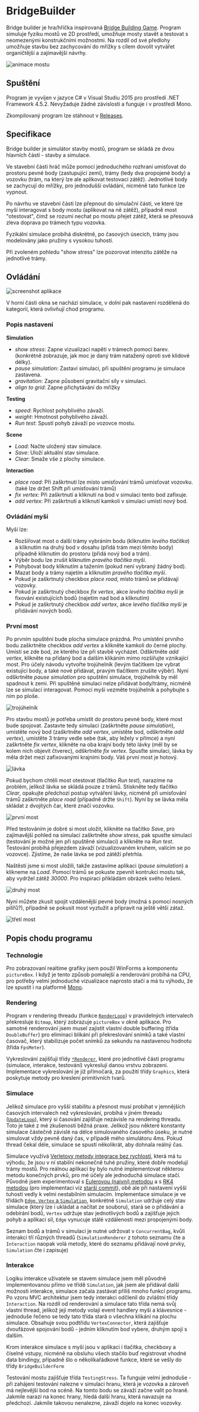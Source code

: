 # BridgeBuilder
Bridge builder je hra/hříčka inspirovaná [Bridge Building Game](http://www.bridgebuilder-game.com/). Program simuluje fyziku mostů ve 2D prostředí, umožňuje mosty stavět a testovat s neomezenými konstrukčními možnostmi. Na rozdíl od své předlohy umožňuje stavbu bez zachycování do mřížky s cílem dovolit vytvářet organičtější a zajímavější návrhy.

![animace mostu](screenshots/bridge.gif)

## Spuštění
Program je vyvíjen v jazyce C# v Visual Studiu 2015 pro prostředí .NET Framework 4.5.2. Nevyžaduje žádné závislosti a funguje i v prostředí Mono.

Zkompilovaný program lze stáhnout v [Releases](https://github.com/kukas/BridgeBuilder/releases).

## Specifikace
Bridge builder je simulátor stavby mostů, program se skládá ze dvou hlavních částí - stavby a simulace.

Ve stavební části hráč může pomocí jednoduchého rozhraní umisťovat do prostoru pevné body (zastupující zemi), trámy (tedy dva propojené body) a vozovku (trám, na který lze ale aplikovat testovací zátěž). Jednotlivé body se zachycují do mřížky, pro jednodušší ovládání, nicméně tato funkce lze vypnout.

Po návrhu ve stavební části lze přepnout do simulační části, ve které lze myší interagovat s body mostu (aplikovat na ně zátěž), případně most "otestovat", čímž se rozumí nechat po mostu přejet zátěž, která se přesouvá zleva doprava po trámech typu vozovka.

Fyzikální simulace probíhá diskrétně, po časových úsecích, trámy jsou modelovány jako pružiny s vysokou tuhostí.

Při zvoleném pohledu "show stress" lze pozorovat intenzitu zátěže na jednotlivé trámy.

## Ovládání
![screenshot aplikace](screenshots/screenshot.png)

V horní části okna se nachází simulace, v dolní pak nastavení rozdělená do kategorií, která ovlivňují chod programu.

### Popis nastavení

**Simulation**

- _show stress_: Zapne vizualizaci napětí v trámech pomocí barev. (konkrétně zobrazuje, jak moc je daný trám natažený oproti své klidové délky).
- _pause simulation_: Zastaví simulaci, při spuštění programu je simulace zastavena.
- _gravitation_: Zapne působení gravitační síly v simulaci.
- _align to grid_: Zapne přichytávání do mřížky

**Testing**

- _speed_: Rychlost pohyblivého závaží.
- _weight_: Hmotnost pohyblivého závaží.
- _Run test_: Spustí pohyb závaží po vozovce mostu.

**Scene**

- _Load_: Načte uložený stav simulace.
- _Save_: Uloží aktuální stav simulace.
- _Clear_: Smaže vše z plochy simulace.

**Interaction**

- _place road_: Při zaškrtnutí lze místo umisťování trámů umisťovat vozovku. (také lze držet Shift při umisťování trámů)
- _fix vertex_: Při zaškrtnutí a kliknutí na bod v simulaci tento bod zafixuje.
- _add vertex_: Při zaškrtnutí a kliknutí kamkoli v simulaci umístí nový bod.

### Ovládání myší

Myší lze:
- Rozšiřovat most o další trámy vybráním bodu (kliknutím _levého tlačítka_) a kliknutím na druhý bod v dosahu (přidá trám mezi těmito body) případně kliknutím do prostoru (přidá nový bod a trám).
- Výběr bodu lze zrušit kliknutím _pravého tlačítka myši_.
- Pohybovat body kliknutím a tažením (pokud není vybraný žádný bod).
- Mazat body a trámy najetím a kliknutím _pravého tlačítka myši_.
- Pokud je zaškrtnutý checkbox _place road_, místo trámů se přidávají vozovky.
- Pokud je zaškrtnutý checkbox _fix vertex_, akce _levého tlačítka myši_ je fixování existujících bodů (najetím nad bod a kliknutím)
- Pokud je zaškrtnutý checkbox _add vertex_, akce _levého tlačítka myši_ je přidávání nových bodů.

### První most
Po prvním spuštění bude plocha simulace prázdná. Pro umístění prvního bodu zaškrtněte checkbox _add vertex_ a klikněte kamkoli do černé plochy. Umístí se zde bod, ze kterého lze při stavbě vycházet. Odškrtněte _add vertex_, klikněte na přidaný bod a dalším klikáním mimo rozšiřujte vznikající most. Pro účely návodu vytvořte trojúhelník (levým tlačítkem lze vybrat existující body, a také nové přidávat, pravým tlačítkem zrušíte výběr). Nyní odškrtněte _pause simulation_ pro spuštění simulace, trojúhelník by měl spadnout k zemi. Při spuštěné simulaci nelze přidávat body/trámy, nicméně lze se simulací interagovat. Pomocí myši vezměte trojúhelník a pohybujte s ním po ploše.

![trojúhelník](screenshots/triangle.png)

Pro stavbu mostů je potřeba umístit do prostoru pevné body, které most bude spojovat. Zastavte tedy simulaci (zaškrtněte _pause simulation_), umístěte nový bod (zaškrtněte _add vertex_, umístěte bod, odškrtněte _add vertex_), umístěte 3 trámy vedle sebe (tak, aby ležely v přímce) a nyní zaškrtněte _fix vertex_, klikněte na oba krajní body této lávky (měl by se kolem nich objevit čtverec), odškrtněte _fix vertex_. Spusťte simulaci, lávka by měla držet mezi zafixovanými krajními body. Váš první most je hotový.

![lávka](screenshots/fixed_line.png)

Pokud bychom chtěli most otestovat (tlačítko _Run test_), narazíme na problém, jelikož lávka se skládá pouze z trámů. Stiskněte tedy tlačítko _Clear_, opakujte předchozí postup vytváření lávky, nicméně při umisťování trámů zaškrtněte _place road_ (případně držte `Shift`). Nyní by se lávka měla skládat z dvojitých čar, které značí vozovku.

![první most](screenshots/first_bridge.png)

Před testováním je dobré si most uložit, klikněte na tlačítko _Save_, pro zajímavější pohled na simulaci zaškrtněte _show stress_, pak spusťte simulaci (testování je možné jen při spuštěné simulaci) a klikněte na _Run test_. Testování probíhá přejezdem závaží (vizualizovaném kruhem, valícím se po vozovce). Zjistíme, že naše lávka se pod zátěží přetrhla.

Naštěstí jsme si most uložili, takže zastavíme aplikaci (_pause simulation_) a klikneme na _Load_. Pomocí trámů se pokuste zpevnit kontrukci mostu tak, aby vydržel zátěž _30000_. Pro inspiraci přikládám obrázek svého řešení.

![druhý most](screenshots/second_bridge.png)

Nyní můžete zkusit spojit vzdálenější pevné body (možná s pomocí nosných pilířů?), případně se pokusit most vyztužit a připravit na ještě větší zátaž.

![třetí most](screenshots/screenshot2.png)

## Popis chodu programu
### Technologie
Pro zobrazovaní realtime grafiky jsem použil WinForms a komponentu `pictureBox`. I když je tento způsob pomalejší a renderování probíhá na CPU, pro potřeby velmi jednoduché vizualizace naprosto stačí a má tu výhodu, že lze spustit i na platformě [Mono](http://www.mono-project.com/).

### Rendering
Program v rendering threadu (funkce [`RenderLoop`](https://github.com/kukas/BridgeBuilder/blob/2956d081146e3d865e9263ba13ff07507e522466/BridgeBuilder/BridgeBuilderForm.cs#L72)) v pravidelných intervalech překresluje `Bitmap`, který zobrazuje `pictureBox` v okně aplikace. Pro samotné renderování jsem musel zajistit vlastní double buffering (třída `DoubleBuffer`) pro eliminaci blikání při překreslování snímků a také vlastní časovač, který stabilizuje počet snímků za sekundu na nastavenou hodnotu (třída `FpsMeter`).

Vykreslování zajišťují třídy [`*Renderer`](https://github.com/kukas/BridgeBuilder/tree/master/BridgeBuilder/Renderers), které pro jednotlivé části programu (simulace, interakce, testování) vykreslují danou vrstvu zobrazení. 
Implementace vykreslování je již přímočará, za použití třídy `Graphics`, která poskytuje metody pro kreslení primitivních tvarů.

### Simulace
Jelikož simulace pro vyšší stabilitu a přesnost musí probíhat v jemnějších časových intervalech než vykreslování, probíhá v jiném threadu ([`UpdateLoop`](https://github.com/kukas/BridgeBuilder/blob/c9ef86ed065c0c48d491690e35676194db6715fc/BridgeBuilder/BridgeBuilderForm.cs#L114)), který si časování zajišťuje nezávisle na rendering threadu. Toto je také z mé zkušenosti běžná praxe. Jelikož jsou některé konstanty simulace částečně závislé na délce simulovaného časového úseku, je nutné simulovat vždy pevně daný čas, v případě mého simulátoru 4ms. Pokud thread čekal déle, simulace se spustí několikrát, aby dohnala reálný čas.

Simulace využívá [Verletovy metody integrace bez rychlostí](https://en.wikipedia.org/wiki/Verlet_integration#Verlet_integration_.28without_velocities.29), která má tu výhodu, že jsou v ní stabilní nekonečně tuhé pružiny, které dobře modelují trámy mostů. Pro reálnou aplikaci by bylo nutné implementovat některou metodu konečných prvků, pro mé účely ale jednoduchá simulace stačí. Původně jsem experimentoval s [Eulerovou (naivní) metodou](https://en.wikipedia.org/wiki/Euler_method) a s [RK4 metodou](https://en.wikipedia.org/wiki/Runge%E2%80%93Kutta_methods#The_Runge.E2.80.93Kutta_method) (pro implementaci viz [starší commit](https://github.com/kukas/BridgeBuilder/commit/e44ca61f242dd9a7c0a393cce18d71bff30fd16b)), obě ale při nastavení vyšší tuhosti vedly k velmi nestabilním simulacím. Implementace simulace je ve třídách [`Edge`, `Vertex` a `Simulation`](https://github.com/kukas/BridgeBuilder/tree/c9ef86ed065c0c48d491690e35676194db6715fc/BridgeBuilder/Simulation), konkrétně `Simulation` udržuje celý stav simulace (který lze i ukládat a načítat ze souboru), stará se o přidávání a odebírání bodů, `Vertex` udržuje stav jednotlivých bodů a zajišťuje jejich pohyb a aplikaci sil, `Edge` vynucuje stálé vzdálenosti mezi propojenými body.

Seznam bodů a trámů v simulaci je nutné udržovat v `ConcurrentBag`, kvůli interakci tří různých threadů (`SimulationRenderer` z tohoto seznamu čte a `Interaction` naopak volá metody, které do seznamu přidávají nové prvky, `Simulation` čte i zapisuje)

### Interakce
Logiku interakce uživatele se stavem simulace jsem měl původně implementovanou přímo ve třídě `Simulation`, jak jsem ale přidával další možnosti interakce, simulace začala zastávat příliš mnoho funkcí programu. Po vzoru MVC architektur jsem tedy interakci odčlenil do zvláštní třídy `Interaction`. Na rozdíl od renderování a simulace tato třída nemá svůj vlastní thread, jelikož její metody volají event handlery myši a klávesnice - jednoduše řečeno se tedy tato třída stará o všechna klikání na plochu simulace. Obsahuje svou podtřídu `VertexConnector`, která zajišťuje dvoufázové spojování bodů - jedním kliknutím bod vybere, druhým spojí s dalším.

Krom interakce simulace s myší jsou v aplikaci i tlačítka, checkboxy a číselné vstupy, nicméně na obsluhu všech stačilo buď registrovat vhodné data bindingy, případně šlo o několikařádkové funkce, které se vešly do třídy `BridgeBuilderForm`

Testování mostu zajišťuje třída `TestingStress`. Ta funguje velmi jednoduše - při zahájení testování nalezne v simulaci hranu, která je vozovka a zároveň má nejlevější bod na scéně. Na tomto bodu se závaží začne valit po hraně. Jakmile narazí na konec hrany, hledá další hranu, která navazuje na předchozí. Jakmile takovou nenalezne, závaží dojelo na konec vozovky.
